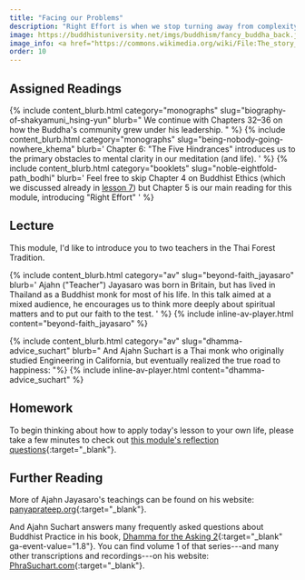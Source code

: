 ```yaml
---
title: "Facing our Problems"
description: "Right Effort is when we stop turning away from complexity."
image: https://buddhistuniversity.net/imgs/buddhism/fancy_buddha_back.jpg
image_info: <a href="https://commons.wikimedia.org/wiki/File:The_story_of_enlightenment.jpg">Sumantha Photography</a>, <a href="https://creativecommons.org/licenses/by-sa/4.0">CC BY-SA 4.0</a>
order: 10
---
```


## Assigned Readings

{% include content_blurb.html category="monographs" slug="biography-of-shakyamuni_hsing-yun" blurb="
We continue with Chapters 32–36 on how the Buddha's community grew under his leadership.
" %}
{% include content_blurb.html category="monographs" slug="being-nobody-going-nowhere_khema" blurb='
Chapter 6: "The Five Hindrances" introduces us to the primary obstacles to mental clarity in our meditation (and life).
' %}
{% include content_blurb.html category="booklets" slug="noble-eightfold-path_bodhi" blurb='
Feel free to skip Chapter 4 on Buddhist Ethics (which we discussed already in [lesson 7](/courses/buddhism/the-path))
but Chapter 5 is our main reading for this module, introducing "Right Effort"
' %}

## Lecture

This module, I'd like to introduce you to two teachers in the Thai Forest Tradition.

{% include content_blurb.html category="av" slug="beyond-faith_jayasaro" blurb='
Ajahn ("Teacher") Jayasaro was born in Britain, but has lived in Thailand as a Buddhist monk for most of his life.
In this talk aimed at a mixed audience, he encourages us to think more deeply about spiritual matters and to put our faith to the test.
' %}
{% include inline-av-player.html content="beyond-faith_jayasaro" %}

{% include content_blurb.html category="av" slug="dhamma-advice_suchart" blurb="
And Ajahn Suchart is a Thai monk who originally studied Engineering in California,
but eventually realized the true road to happiness:
"%}
{% include inline-av-player.html content="dhamma-advice_suchart" %}

## Homework

To begin thinking about how to apply today's lesson to your own life, please take a few minutes to check out
[this module's reflection questions](https://docs.google.com/forms/d/e/1FAIpQLSe9NrMXOctqLbIo6r336C9SmpoQrIbdPd6uhzlzfjezU_1k6g/viewform?usp=sf_link){:target="_blank"}.

## Further Reading

More of Ajahn Jayasaro's teachings can be found on his website: [panyaprateep.org](https://www.jayasaro.panyaprateep.org/en/home){:target="_blank"}.

And Ajahn Suchart answers many frequently asked questions about Buddhist Practice in his book, [Dhamma for the Asking 2](http://www.kammatthana.com/dhamma%20for%20the%20asking%202.pdf){:target="_blank" ga-event-value="1.8"}.
You can find volume 1 of that series---and many other transcriptions and recordings---on his website: [PhraSuchart.com](https://www.phrasuchart.com/en/){:target="_blank"}.


